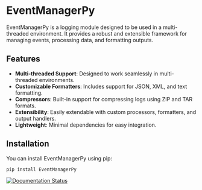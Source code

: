 # EventManagerPy

EventManagerPy is a logging module designed to be used in a multi-threaded environment. It provides a robust and extensible framework for managing events, processing data, and formatting outputs.

## Features

- **Multi-threaded Support**: Designed to work seamlessly in multi-threaded environments.
- **Customizable Formatters**: Includes support for JSON, XML, and text formatting.
- **Compressors**: Built-in support for compressing logs using ZIP and TAR formats.
- **Extensibility**: Easily extendable with custom processors, formatters, and output handlers.
- **Lightweight**: Minimal dependencies for easy integration.

## Installation

You can install EventManagerPy using pip:

```bash
pip install EventManagerPy
```

[![Documentation Status](https://eventmanagerpython.readthedocs.io/en/latest/)](https://eventmanagerpython.readthedocs.io/en/latest/)
